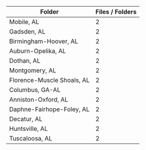 | Folder                     |   Files / Folders |
|----------------------------|-------------------|
| Mobile, AL                 |                 2 |
| Gadsden, AL                |                 2 |
| Birmingham-Hoover, AL      |                 2 |
| Auburn-Opelika, AL         |                 2 |
| Dothan, AL                 |                 2 |
| Montgomery, AL             |                 2 |
| Florence-Muscle Shoals, AL |                 2 |
| Columbus, GA-AL            |                 2 |
| Anniston-Oxford, AL        |                 2 |
| Daphne-Fairhope-Foley, AL  |                 2 |
| Decatur, AL                |                 2 |
| Huntsville, AL             |                 2 |
| Tuscaloosa, AL             |                 2 |